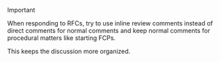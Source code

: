 <!-- Thank you for trying to improve Rust through the RFC process! -->
<!-- Please add a short summary of your RFC below -->

> [!IMPORTANT]  
> When responding to RFCs, try to use inline review comments instead of direct comments for normal comments
> and keep normal comments for procedural matters like starting FCPs.
>
> This keeps the discussion more organized.
